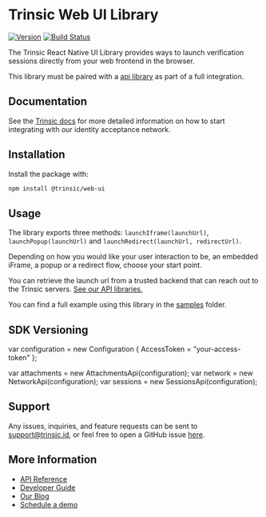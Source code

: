 # Trinsic Web UI Library

[![Version](https://img.shields.io/npm/v/@trinsic/web-ui.svg)](https://www.npmjs.org/package/@trinsic/web-ui)
[![Build Status](https://github.com/trinsic-id/sdk/actions/workflows/ui-web-release.yml/badge.svg)](https://github.com/trinsic-id/sdk/actions?query=branch%main)

The Trinsic React Native UI Library provides ways to launch verification sessions directly from your web frontend in the browser.

This library must be paired with a [api library](https://github.com/trinsic-id/sdk#api-libraries) as part of a full integration.

## Documentation

See the [Trinsic docs](https://docs.trinsic.id/docs/) for more detailed information on how to start integrating with our identity acceptance network.

## Installation

Install the package with:

```sh
npm install @trinsic/web-ui
```

## Usage

The library exports three methods: `launchIframe(launchUrl)`, `launchPopup(launchUrl)` and `launchRedirect(launchUrl, redirectUrl)`.

Depending on how you would like your user interaction to be, an embedded iFrame, a popup or a redirect flow, choose your start point.

You can retrieve the launch url from a trusted backend that can reach out to the Trinsic servers. [See our API libraries.](https://github.com/trinsic-id/sdk#api-libraries)

You can find a full example using this library in the [samples](https://github.com/trinsic-id/sdk/tree/main/ui-web/samples) folder.

## SDK Versioning

var configuration = new Configuration { AccessToken = "your-access-token" };

var attachments = new AttachmentsApi(configuration);
var network = new NetworkApi(configuration);
var sessions = new SessionsApi(configuration);

## Support

Any issues, inquiries, and feature requests can be sent to [support@trinsic.id](mailto:support@trinsic.id), or feel free to open a GitHub issue [here](https://github.com/trinsic-id/sdk/issues).

## More Information

- [API Reference](https://docs.trinsic.id/reference)
- [Developer Guide](https://docs.trinsic.id/docs/developer-tools)
- [Our Blog](https://trinsic.id/blog/)
- [Schedule a demo](https://trinsic.id/contact/)

